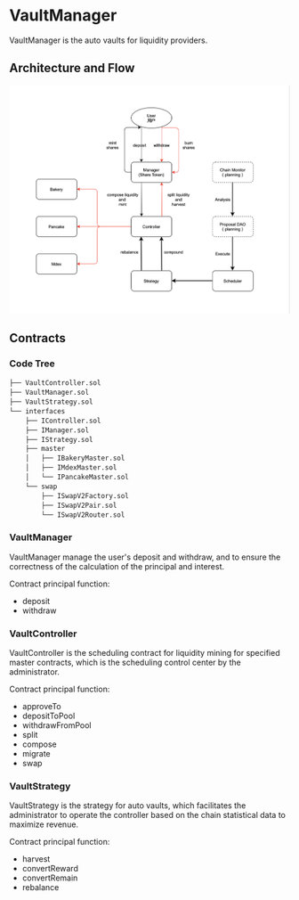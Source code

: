 # VaultManager

VaultManager is the auto vaults for liquidity providers.

## Architecture and Flow

![image](docs/images/arch.png)


## Contracts

### Code Tree

```sh
├── VaultController.sol
├── VaultManager.sol
├── VaultStrategy.sol
└── interfaces
    ├── IController.sol
    ├── IManager.sol
    ├── IStrategy.sol
    ├── master
    │   ├── IBakeryMaster.sol
    │   ├── IMdexMaster.sol
    │   └── IPancakeMaster.sol
    └── swap
        ├── ISwapV2Factory.sol
        ├── ISwapV2Pair.sol
        └── ISwapV2Router.sol
```


### VaultManager

VaultManager manage the user's deposit and withdraw, and to ensure the correctness of the calculation of the principal and interest.

Contract principal function:
- deposit 
- withdraw


### VaultController

VaultController is the scheduling contract for liquidity mining for specified master contracts, which is the scheduling control center by the administrator.

Contract principal function:
- approveTo 
- depositToPool
- withdrawFromPool
- split
- compose
- migrate
- swap


### VaultStrategy

VaultStrategy is the strategy for auto vaults, which facilitates the administrator to operate the controller based on the chain statistical data to maximize revenue.

Contract principal function:
- harvest 
- convertReward
- convertRemain
- rebalance
